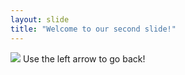 ```yaml
---
layout: slide
title: "Welcome to our second slide!"
---
```

![](https://img.buzzfeed.com/buzzfeed-static/static/2017-03/24/11/asset/buzzfeed-prod-fastlane-02/sub-buzz-7384-1490370243-12.jpg)
Use the left arrow to go back!
